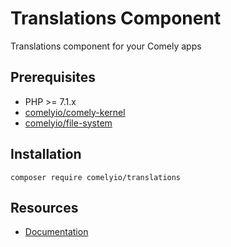 # Translations Component

Translations component for your Comely apps

## Prerequisites

* PHP >= 7.1.x
* [comelyio/comely-kernel](https://github.com/comelyio/comely-kernel) 
* [comelyio/file-system](https://github.com/comelyio/file-system)

## Installation

`composer require comelyio/translations`

## Resources

* [Documentation](https://comely.io/translations)